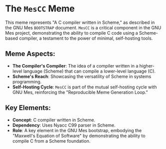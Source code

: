 # The `MesCC` Meme

This meme represents "A C compiler written in Scheme," as described in the GNU Mes `BOOTSTRAP` document. `MesCC` is a critical component in the GNU Mes project, demonstrating the ability to compile C code using a Scheme-based compiler, a testament to the power of minimal, self-hosting tools.

## Meme Aspects:
- **The Compiler's Compiler**: The idea of a compiler written in a higher-level language (Scheme) that can compile a lower-level language (C).
- **Scheme's Reach**: Showcasing the versatility of Scheme in systems programming.
- **Self-Hosting Cycle**: `MesCC` is part of the mutual self-hosting cycle with GNU Mes, reinforcing the "Reproducible Meme Generation Loop."

## Key Elements:
- **Concept**: C compiler written in Scheme.
- **Dependency**: Uses Nyacc C99 parser in Scheme.
- **Role**: A key element in the GNU Mes bootstrap, embodying the "Maxwell's Equation of Software" by demonstrating the ability to compile C from a Scheme foundation.
